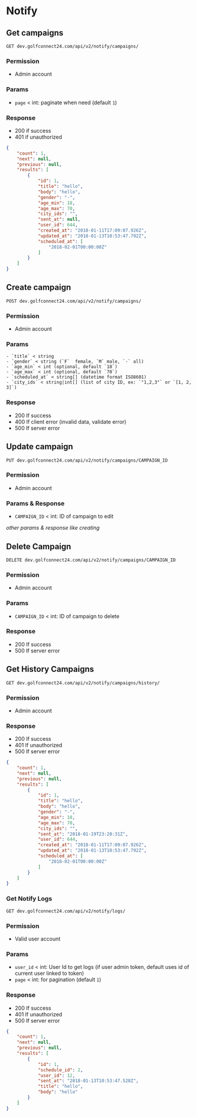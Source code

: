 # Notify

## Get campaigns

```
GET dev.golfconnect24.com/api/v2/notify/campaigns/
```

### Permission

- Admin account

### Params

- `page` < int: paginate when need (default `1`)

### Response

- 200 if success
- 401 if unauthorized

```json
{
    "count": 1,
    "next": null,
    "previous": null,
    "results": [
        {
            "id": 1,
            "title": "hello",
            "body": "hello",
            "gender": "-",
            "age_min": 18,
            "age_max": 70,
            "city_ids": "",
            "sent_at": null,
            "user_id": 644,
            "created_at": "2018-01-11T17:09:07.926Z",
            "updated_at": "2018-01-13T10:53:47.792Z",
            "scheduled_at": [
                "2018-02-01T00:00:00Z"
            ]
        }
    ]
}
```

## Create campaign
```
POST dev.golfconnect24.com/api/v2/notify/campaigns/
```

### Permission

- Admin account

### Params

	- `title` < string
	- `gender` < string (`F`  female, `M` male, `-` all)
	- `age_min` < int (optional, default `18`)
	- `age_max` < int (optional, default `70`)
	- `scheduled_at` < string[] (datetime format ISO8601)
	- `city_ids` < string|int[] (list of city ID, ex: `"1,2,3"` or `[1, 2, 3]`)

### Response
- 200 If success
- 400 If client error (invalid data, validate error)
- 500 If server error

## Update campaign
```
PUT dev.golfconnect24.com/api/v2/notify/campaigns/CAMPAIGN_ID
```

### Permission

- Admin account

### Params & Response

- `CAMPAIGN_ID` < int: ID of campaign to edit

_other params & response like creating_

## Delete Campaign
```
DELETE dev.golfconnect24.com/api/v2/notify/campaigns/CAMPAIGN_ID
```

### Permission

- Admin account

### Params

- `CAMPAIGN_ID` < int: ID of campaign to delete

### Response
- 200 If success
- 500 If server error

## Get History Campaigns

```
GET dev.golfconnect24.com/api/v2/notify/campaigns/history/
```

### Permission

- Admin account

### Response
- 200 If success
- 401 If unauthorized
- 500 If server error

```json
{
    "count": 1,
    "next": null,
    "previous": null,
    "results": [
        {
            "id": 1,
            "title": "hello",
            "body": "hello",
            "gender": "-",
            "age_min": 18,
            "age_max": 70,
            "city_ids": "",
            "sent_at": "2018-01-19T23:20:31Z",
            "user_id": 644,
            "created_at": "2018-01-11T17:09:07.926Z",
            "updated_at": "2018-01-13T10:53:47.792Z",
            "scheduled_at": [
                "2018-02-01T00:00:00Z"
            ]
        }
    ]
}
```

### Get Notify Logs

```
GET dev.golfconnect24.com/api/v2/notify/logs/
```

### Permission

- Valid user account

### Params

- `user_id`  < int: User Id to get logs (if user admin token, default uses id of current user linked to token)
- `page` < int: for pagination (default `1`)

### Response

- 200 If success
- 401 If unauthorized
- 500 If server error

```json
{
    "count": 1,
    "next": null,
    "previous": null,
    "results": [
        {
            "id": 1,
            "schedule_id": 2,
            "user_id": 12,
            "sent_at": "2018-01-13T10:53:47.528Z",
            "title": "hello",
            "body": "hello"
        }
    ]
}
```
